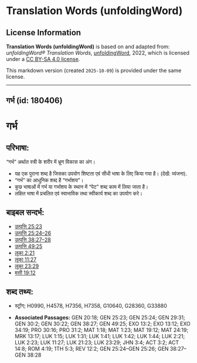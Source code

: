 # Translation Words (unfoldingWord)

## License Information

**Translation Words (unfoldingWord)** is based on and adapted from: _unfoldingWord® Translation Words_, [unfoldingWord](https://unfoldingword.org/utw), 2022, which is licensed under a [CC BY-SA 4.0 license](https://creativecommons.org/licenses/by-sa/4.0/legalcode.en).

This markdown version (created `2025-10-09`) is provided under the same license.



--------------------------------

## गर्भ (id: 180406)

गर्भ
====

परिभाषा:
--------

“गर्भ” अर्थात स्त्री के शरीर में भ्रूण विकास का अंग।

* यह एक पुराना शब्द है जिसका उपयोग शिष्टता एवं सीधी भाषा के लिए किया गया है। (देखें: व्यंजना).
* “गर्भ” का आधुनिक शब्द है “गर्भाशय”।
* कुछ भाषाओं में गर्भ या गर्भाशय के स्थान में “पेट” शब्द काम में लिया जाता है।
* लक्षित भाषा में प्रचलित एवं स्वाभाविक तथा स्वीकार्य शब्द का उपयोग करे।

बाइबल सन्दर्भ:
--------------

* [उत्पत्ति 25:23](https://ref.ly/Gen25:23)
* [उत्पत्ति 25:24–26](https://ref.ly/Gen25:24-Gen25:26)
* [उत्पत्ति 38:27–28](https://ref.ly/Gen38:27-Gen38:28)
* [उत्पत्ति 49:25](https://ref.ly/Gen49:25)
* [लूका 2:21](https://ref.ly/Luke2:21)
* [लूका 11:27](https://ref.ly/Luke11:27)
* [लूका 23:29](https://ref.ly/Luke23:29)
* [मत्ती 19:12](https://ref.ly/Matt19:12)

शब्द तथ्य:
----------

* स्ट्रोंग्: H0990, H4578, H7356, H7358, G10640, G28360, G33880

* **Associated Passages:** GEN 20:18; GEN 25:23; GEN 25:24; GEN 29:31; GEN 30:2; GEN 30:22; GEN 38:27; GEN 49:25; EXO 13:2; EXO 13:12; EXO 34:19; PRO 30:16; PRO 31:2; MAT 1:18; MAT 1:23; MAT 19:12; MAT 24:19; MRK 13:17; LUK 1:15; LUK 1:31; LUK 1:41; LUK 1:42; LUK 1:44; LUK 2:21; LUK 2:23; LUK 11:27; LUK 21:23; LUK 23:29; JHN 3:4; ACT 3:2; ACT 14:8; ROM 4:19; 1TH 5:3; REV 12:2; GEN 25:24–GEN 25:26; GEN 38:27–GEN 38:28


